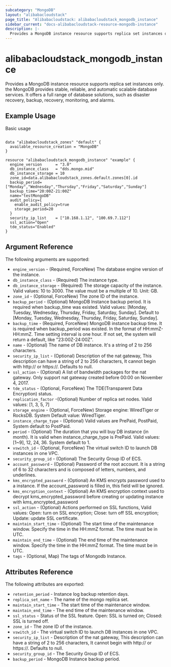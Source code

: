 ```yaml
---
subcategory: "MongoDB"
layout: "alibabacloudstack"
page_title: "Alibabacloudstack: alibabacloudstack_mongodb_instance"
sidebar_current: "docs-alibabacloudstack-resource-mongodb-instance"
description: |-
  Provides a MongoDB instance resource supports replica set instances only. the MongoDB provides stable, reliable, and automatic scalable database services. It offers a full range of database solutions, such as disaster recovery, backup, recovery, monitoring, and alarms.
---
```


# alibabacloudstack\_mongodb\_instance

Provides a MongoDB instance resource supports replica set instances only. the MongoDB provides stable, reliable, and automatic scalable database services. It offers a full range of database solutions, such as disaster recovery, backup, recovery, monitoring, and alarms.


## Example Usage

Basic usage

```

data "alibabacloudstack_zones" "default" {
  available_resource_creation = "MongoDB"
}

resource "alibabacloudstack_mongodb_instance" "example" {
  engine_version      = "3.0"
  db_instance_class   = "dds.mongo.mid"
  db_instance_storage = 10
  zone_id=data.alibabacloudstack_zones.default.zones[0].id
  backup_period=["Monday","Wednesday","Thursday","Friday","Saturday","Sunday"]
  backup_time="20:00Z-21:00Z"
  name="testMongoDB"
  audit_policy={
    enable_audit_policy=true
    storage_period=20
  }
  security_ip_list    = ["10.168.1.12", "100.69.7.112"] 
  ssl_action="Open"
  tde_status="Enabled"
}
```

## Argument Reference

The following arguments are supported:

* `engine_version` - (Required, ForceNew) The database engine version of the instance.
* `db_instance_class` - (Required) The instance type.
* `db_instance_storage` - (Required) The storage capacity of the instance. Valid values: 10 to 3000. The value must be a multiple of 10. Unit: GB.
* `zone_id` - (Optional, ForceNew) The zone ID of the instance.
* `backup_period` - (Optional) MongoDB Instance backup period. It is required when backup_time was existed. Valid values: [Monday, Tuesday, Wednesday, Thursday, Friday, Saturday, Sunday]. Default to [Monday, Tuesday, Wednesday, Thursday, Friday, Saturday, Sunday].
* `backup_time` - (Required, ForceNew) MongoDB instance backup time. It is required when backup_period was existed. In the format of HH:mmZ- HH:mmZ. Time setting interval is one hour. If not set, the system will return a default, like "23:00Z-24:00Z".
* `name` - (Optional) The name of DB instance. It's a string of 2 to 256 characters.
* `security_ip_list` - (Optional) Description of the nat gateway, This description can have a string of 2 to 256 characters, It cannot begin with http:// or https://. Defaults to null.
* `ssl_action` - (Optional) A list of bandwidth packages for the nat gateway. Only support nat gateway created before 00:00 on November 4, 2017.
* `tde_status` - (Optional, ForceNew) The TDE(Transparent Data Encryption) status.
* `replication_factor` -(Optional) Number of replica set nodes. Valid values: [1, 3, 5, 7]
* `storage_engine` - (Optional,  ForceNew) Storage engine: WiredTiger or RocksDB. System Default value: WiredTiger.
* `instance_charge_type` - (Optional) Valid values are PrePaid, PostPaid, System default to PostPaid.
* `period` - (Optional) The duration that you will buy DB instance (in month). It is valid when instance_charge_type is PrePaid. Valid values: [1~9], 12, 24, 36. System default to 1.
* `vswitch_id` - (Optional, ForceNew) The virtual switch ID to launch DB instances in one VPC.
* `security_group_id` - (Optional) The Security Group ID of ECS.
* `account_password` - (Optional) Password of the root account. It is a string of 6 to 32 characters and is composed of letters, numbers, and underlines.
* `kms_encrypted_password` - (Optional)  An KMS encrypts password used to a instance. If the account_password is filled in, this field will be ignored.
* `kms_encryption_context` - (Optional) An KMS encryption context used to decrypt kms_encrypted_password before creating or updating instance with kms_encrypted_password
* `ssl_action` - (Optional) Actions performed on SSL functions, Valid values: Open: turn on SSL encryption; Close: turn off SSL encryption; Update: update SSL certificate.
* `maintain_start_time` - (Optional) The start time of the maintenance window. Specify the time in the HH:mmZ format. The time must be in UTC.
* `maintain_end_time` - (Optional) The end time of the maintenance window. Specify the time in the HH:mmZ format. The time must be in UTC.
* `tags` - (Optional, Map) The tags of Mongodb Instance.

## Attributes Reference

The following attributes are exported:

* `retention_period` - Instance log backup retention days.
* `replica_set_name` - The name of the mongo replica set.
* `maintain_start_time` - The start time of the maintenance window.
* `maintain_end_time` - The end time of the maintenance window.
* `ssl_status` - Status of the SSL feature. Open: SSL is turned on; Closed: SSL is turned off.
* `zone_id` - The zone ID of the instance.
* `vswitch_id` - The virtual switch ID to launch DB instances in one VPC.
* `security_ip_list` - Description of the nat gateway, This description can have a string of 2 to 256 characters, It cannot begin with http:// or https://. Defaults to null.
* `security_group_id` - The Security Group ID of ECS.
* `backup_period` - MongoDB Instance backup period.


